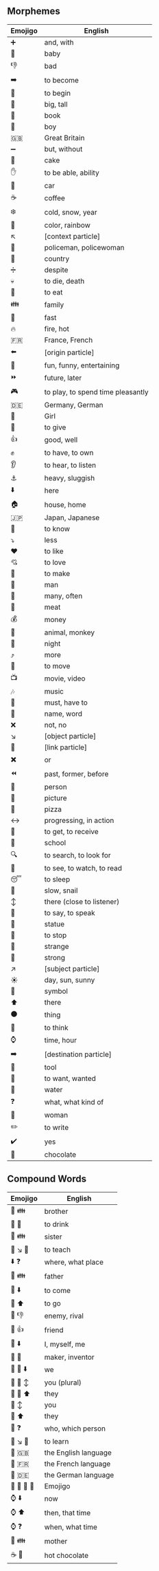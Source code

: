 ## Morphemes ##

| Emojigo | English |
|---------|---------|
| :heavy_plus_sign: | and, with |
| :baby: | baby |
| :-1: | bad |
| :arrow_right: | to become |
| :beginner: | to begin |
| :tokyo_tower: | big, tall |
| :book: | book |
| :boy: | boy |
| :gb: | Great Britain |
| :heavy_minus_sign: | but, without |
| :cake: | cake |
| :hand: | to be able, ability |
| :car: | car |
| :coffee: | coffee |
| :snowflake: | cold, snow, year |
| :rainbow: | color, rainbow |
| :arrow_upper_left: | [context particle] |
| :cop: | policeman, policewoman |
| :japan: | country |
| :heavy_division_sign: | despite |
| :skull: | to die, death |
| :tongue: | to eat |
| :family: | family |
| :dash: | fast |
| :fire: | fire, hot |
| :fr: | France, French |
| :arrow_left: | [origin particle] |
| :ferris_wheel: | fun, funny, entertaining |
| :fast_forward: | future, later |
| :video_game: | to play, to spend time pleasantly |
| :de: | Germany, German |
| :girl: | Girl |
| :information_desk_person: | to give |
| :+1: | good, well |
| :fist: | to have, to own |
| :ear: | to hear, to listen |
| :anchor: | heavy, sluggish |
| :arrow_down: | here |
| :house: | house, home |
| :jp: | Japan, Japanese |
| :bow: | to know |
| :arrow_heading_down: | less |
| :heart: | to like |
| :cupid: | to love |
| :raised_hands: | to make |
| :man: | man |
| :100: | many, often |
| :meat_on_bone: | meat |
| :moneybag: | money |
| :monkey: | animal, monkey |
| :crescent_moon: | night |
| :arrow_heading_up: | more |
| :running: | to move |
| :tv: | movie, video |
| :notes: | music |
| :punch: | must, have to |
| :name_badge: | name, word |
| :x: | not, no |
| :arrow_lower_right: | [object particle] |
| :link: | [link particle] |
| :heavy_multiplication_x: | or |
| :rewind: | past, former, before |
| :bust_in_silhouette: | person |
| :flower_playing_cards: | picture |
| :pizza: | pizza |
| :left_right_arrow: | progressing, in action |
| :open_hands: | to get, to receive |
| :school: | school |
| :mag: | to search, to look for |
| :eyes: | to see, to watch, to read |
| :sleeping: | to sleep |
| :snail: | slow, snail |
| :arrow_up_down: | there (close to listener) |
| :speech_balloon: | to say, to speak |
| :statue_of_liberty: | statue |
| :no_entry_sign: | to stop |
| :dizzy: | strange |
| :muscle: | strong |
| :arrow_upper_right: | [subject particle] |
| :sunny: | day, sun, sunny |
| :symbols: | symbol |
| :arrow_up: | there |
| :black_circle: | thing |
| :thought_balloon: | to think |
| :watch: | time, hour |
| :arrow_right: | [destination particle] |
| :wrench: | tool |
| :pray: | to want, wanted |
| :ocean: | water |
| :question: | what, what kind of |
| :woman: | woman |
| :pencil2: | to write |
| :heavy_check_mark: | yes |
| :chocolate_bar: | chocolate |


## Compound Words ##

| Emojigo | English |
|---------|---------|
| :boy: :family: | brother |
| :tongue: :ocean: | to drink |
| :girl: :family: | sister |
| :information_desk_person: :arrow_lower_right: :bow: | to teach |
| :arrow_down: :question: | where, what place |
| :man: :family: | father |
| :running: :arrow_down: | to come |
| :running: :arrow_up: | to go |
| :bust_in_silhouette: :-1: | enemy, rival |
| :bust_in_silhouette: :+1: | friend |
| :bust_in_silhouette: :arrow_down: | I, myself, me |
| :bust_in_silhouette: :raised_hands: | maker, inventor |
| :bust_in_silhouette: :bust_in_silhouette: :arrow_down: | we |
| :bust_in_silhouette: :bust_in_silhouette: :arrow_up_down: | you (plural) |
| :bust_in_silhouette: :bust_in_silhouette: :arrow_up: | they |
| :bust_in_silhouette: :arrow_up_down: | you |
| :bust_in_silhouette: :arrow_up: | they |
| :bust_in_silhouette: :question: | who, which person |
| :open_hands: :arrow_lower_right: :bow: | to learn |
| :speech_balloon: :gb: | the English language |
| :speech_balloon: :fr: | the French language |
| :speech_balloon: :de: | the German language |
| :speech_balloon: :link: :symbols: :flower_playing_cards: | Emojigo |
| :watch: :arrow_down: | now |
| :watch: :arrow_up: | then, that time |
| :watch: :question: | when, what time |
| :woman: :family: | mother |
| :coffee: :chocolate_bar: | hot chocolate |
